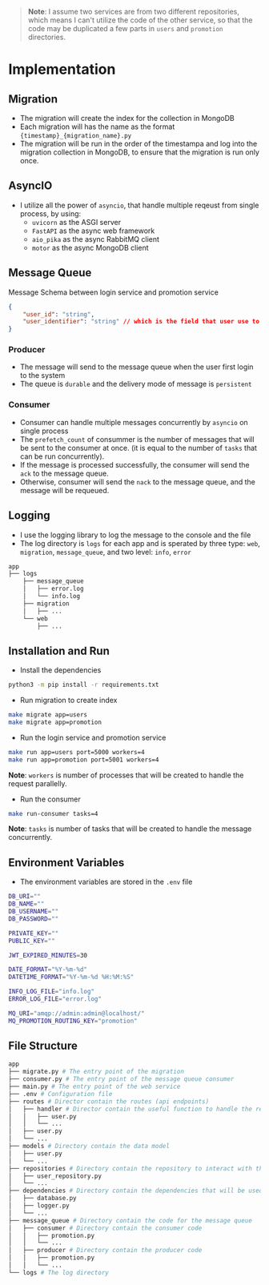 > **Note**: I assume two services are from two different repositories, which means I can't utilize the code of the other service, so that the code may be duplicated a few parts in  `users` and `promotion` directories.

# Implementation
## Migration
- The migration will create the index for the collection in MongoDB
- Each migration will has the name as the format `{timestamp}_{migration_name}.py`
- The migration will be run in the order of the timestampa and log into the migration collection in MongoDB, to ensure that the migration is run only once.

## AsyncIO
- I utilize all the power of `asyncio`, that handle multiple reqeust from single process, by using:
    - `uvicorn` as the ASGI server
    - `FastAPI` as the async web framework
    - `aio_pika` as the async RabbitMQ client
    - `motor` as the async MongoDB client

## Message Queue
Message Schema between login service and promotion service
```json
{
    "user_id": "string",
    "user_identifier": "string" // which is the field that user use to login
}
```
### Producer
- The message will send to the message queue when the user first login to the system
- The queue is `durable` and the delivery mode of message is `persistent`

### Consumer
- Consumer can handle multiple messages concurrently by `asyncio` on single process
- The `prefetch_count` of consummer is the number of messages that will be sent to the consumer at once. (it is equal to the number of `tasks` that can be run concurrently).
- If the message is processed successfully, the consumer will send the `ack` to the message queue.
- Otherwise, consumer will send the `nack` to the message queue, and the message will be requeued.

## Logging
- I use the logging library to log the message to the console and the file
- The log directory is `logs` for each app and is sperated by three type: `web`, `migration`, `message_queue`, and two level: `info`, `error`
```bash
app
├── logs
    ├── message_queue
    │   ├── error.log
    │   └── info.log
    ├── migration
    │   ├── ...
    └── web
        ├── ...
```

## Installation and Run
- Install the dependencies
```bash
python3 -m pip install -r requirements.txt
```
- Run migration to create index
```bash
make migrate app=users
make migrate app=promotion
```
- Run the login service and promotion service
```bash
make run app=users port=5000 workers=4
make run app=promotion port=5001 workers=4
```
**Note**: `workers` is number of processes that will be created to handle the request parallelly.
- Run the consumer
```bash
make run-consumer tasks=4
```
**Note**: `tasks` is number of tasks that will be created to handle the message concurrently.

## Environment Variables
- The environment variables are stored in the `.env` file
```bash
DB_URI=""
DB_NAME=""
DB_USERNAME=""
DB_PASSWORD=""

PRIVATE_KEY=""
PUBLIC_KEY=""

JWT_EXPIRED_MINUTES=30

DATE_FORMAT="%Y-%m-%d"
DATETIME_FORMAT="%Y-%m-%d %H:%M:%S"

INFO_LOG_FILE="info.log"
ERROR_LOG_FILE="error.log"

MQ_URI="amqp://admin:admin@localhost/"
MQ_PROMOTION_ROUTING_KEY="promotion"
```

## File Structure
```bash
app
├── migrate.py # The entry point of the migration
├── consumer.py # The entry point of the message queue consumer
├── main.py # The entry point of the web service
├── .env # Configuration file
├── routes # Director contain the routes (api endpoints)
│   ├── handler # Director contain the useful function to handle the request
│   │   ├── user.py
│   │   └── ...
│   ├── user.py
│   └── ...
├── models # Directory contain the data model
│   ├── user.py
│   └── ...
├── repositories # Directory contain the repository to interact with the database
│   ├── user_repository.py
│   └── ...
├── dependencies # Directory contain the dependencies that will be used throughout the app
│   ├── database.py
│   ├── logger.py
│   └── ...
├── message_queue # Directory contain the code for the message queue
│   ├── consumer # Directory contain the consumer code
│   │   ├── promotion.py
│   │   └── ...
│   ├── producer # Directory contain the producer code
│   │   ├── promotion.py
│   │   └── ...
└── logs # The log directory
```
